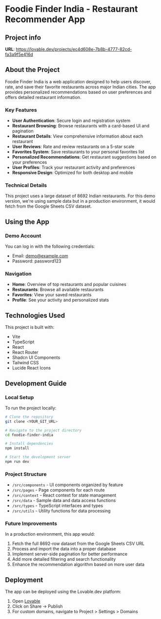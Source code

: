 # Foodie Finder India - Restaurant Recommender App

## Project info

**URL**: https://lovable.dev/projects/ec4d608e-7b8b-4777-82cd-fa3a9f5e416d

## About the Project

Foodie Finder India is a web application designed to help users discover, rate, and save their favorite restaurants across major Indian cities. The app provides personalized recommendations based on user preferences and offers detailed restaurant information.

### Key Features

- **User Authentication**: Secure login and registration system
- **Restaurant Browsing**: Browse restaurants with a card-based UI and pagination
- **Restaurant Details**: View comprehensive information about each restaurant
- **User Reviews**: Rate and review restaurants on a 5-star scale
- **Favorites System**: Save restaurants to your personal favorites list
- **Personalized Recommendations**: Get restaurant suggestions based on your preferences
- **User Profiles**: Track your restaurant activity and preferences
- **Responsive Design**: Optimized for both desktop and mobile

### Technical Details

This project uses a large dataset of 8692 Indian restaurants. For this demo version, we're using sample data but in a production environment, it would fetch from the Google Sheets CSV dataset.

## Using the App

### Demo Account
You can log in with the following credentials:
- Email: demo@example.com
- Password: password123

### Navigation
- **Home**: Overview of top restaurants and popular cuisines
- **Restaurants**: Browse all available restaurants
- **Favorites**: View your saved restaurants
- **Profile**: See your activity and personalized stats

## Technologies Used

This project is built with:

- Vite
- TypeScript
- React
- React Router
- Shadcn UI Components
- Tailwind CSS
- Lucide React Icons

## Development Guide

### Local Setup

To run the project locally:

```sh
# Clone the repository
git clone <YOUR_GIT_URL>

# Navigate to the project directory
cd foodie-finder-india

# Install dependencies
npm install

# Start the development server
npm run dev
```

### Project Structure

- `/src/components` - UI components organized by feature
- `/src/pages` - Page components for each route
- `/src/context` - React context for state management
- `/src/data` - Sample data and data access functions
- `/src/types` - TypeScript interfaces and types
- `/src/utils` - Utility functions for data processing

### Future Improvements

In a production environment, this app would:

1. Fetch the full 8692-row dataset from the Google Sheets CSV URL
2. Process and import the data into a proper database
3. Implement server-side pagination for better performance
4. Add more detailed filtering and search functionality
5. Enhance the recommendation algorithm based on more user data

## Deployment

The app can be deployed using the Lovable.dev platform:

1. Open [Lovable](https://lovable.dev/projects/ec4d608e-7b8b-4777-82cd-fa3a9f5e416d)
2. Click on Share -> Publish
3. For custom domains, navigate to Project > Settings > Domains
